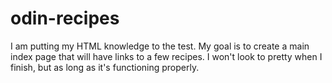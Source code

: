 # odin-recipes
I am putting my HTML knowledge to the test. My goal is to create a main index page that will have links to a few recipes. I won't look to pretty when I finish, but as long as it's functioning properly.